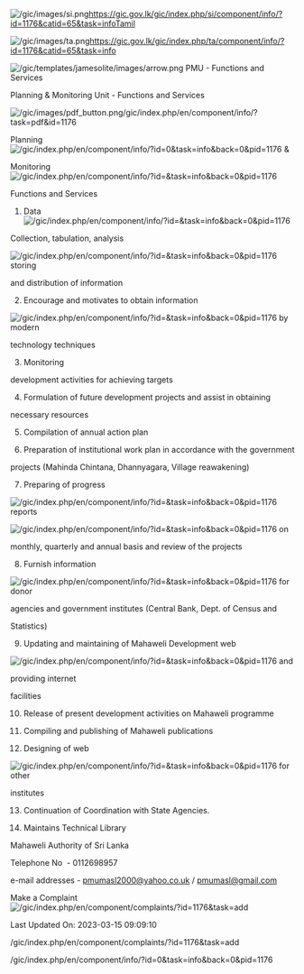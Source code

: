 <!-- Source: https://gic.gov.lk/gic/index.php/en/component/info/?id=1176&catid=65&task=info -->

![/gic/images/si.png](/gic/images/si.png)https://gic.gov.lk/gic/index.php/si/component/info/?id=1176&catid=65&task=infoTamil

![/gic/images/ta.png](/gic/images/ta.png)https://gic.gov.lk/gic/index.php/ta/component/info/?id=1176&catid=65&task=info

![/gic/templates/jamesolite/images/arrow.png](/gic/templates/jamesolite/images/arrow.png) PMU - Functions and Services

Planning & Monitoring Unit - Functions and Services

![/gic/images/pdf_button.png](/gic/images/pdf_button.png)/gic/index.php/en/component/info/?task=pdf&id=1176

Planning ![/gic/index.php/en/component/info/?id=0&task=info&back=0&pid=1176](/gic/index.php/en/component/info/?id=0&task=info&back=0&pid=1176) &

Monitoring ![/gic/index.php/en/component/info/?id=&task=info&back=0&pid=1176](/gic/index.php/en/component/info/?id=&task=info&back=0&pid=1176)

Functions and Services

 1. Data ![/gic/index.php/en/component/info/?id=&task=info&back=0&pid=1176](/gic/index.php/en/component/info/?id=&task=info&back=0&pid=1176)

 Collection, tabulation, analysis

 ![/gic/index.php/en/component/info/?id=&task=info&back=0&pid=1176](/gic/index.php/en/component/info/?id=&task=info&back=0&pid=1176) storing

 and distribution of information

 2. Encourage and motivates to obtain information

 ![/gic/index.php/en/component/info/?id=&task=info&back=0&pid=1176](/gic/index.php/en/component/info/?id=&task=info&back=0&pid=1176) by modern

 technology techniques

 3. Monitoring

 development activities for achieving targets

 4. Formulation of future development projects and assist in obtaining

 necessary resources

 5. Compilation of annual action plan

 6. Preparation of institutional work plan in accordance with the government

 projects (Mahinda Chintana, Dhannyagara, Village reawakening)

 7. Preparing of progress

 ![/gic/index.php/en/component/info/?id=&task=info&back=0&pid=1176](/gic/index.php/en/component/info/?id=&task=info&back=0&pid=1176) reports

 ![/gic/index.php/en/component/info/?id=&task=info&back=0&pid=1176](/gic/index.php/en/component/info/?id=&task=info&back=0&pid=1176) on

 monthly, quarterly and annual basis and review of the projects

 8. Furnish information

 ![/gic/index.php/en/component/info/?id=&task=info&back=0&pid=1176](/gic/index.php/en/component/info/?id=&task=info&back=0&pid=1176) for donor

 agencies and government institutes (Central Bank, Dept. of Census and

 Statistics)

 9. Updating and maintaining of Mahaweli Development web

 ![/gic/index.php/en/component/info/?id=&task=info&back=0&pid=1176](/gic/index.php/en/component/info/?id=&task=info&back=0&pid=1176) and

 providing internet

 facilities

 10. Release of present development activities on Mahaweli programme

 11. Compiling and publishing of Mahaweli publications

 12. Designing of web

 ![/gic/index.php/en/component/info/?id=&task=info&back=0&pid=1176](/gic/index.php/en/component/info/?id=&task=info&back=0&pid=1176) for other

 institutes

 13. Continuation of Coordination with State Agencies.

 14. Maintains Technical Library

 Mahaweli Authority of Sri Lanka

Telephone No  - 0112698957

e-mail addresses - pmumasl2000@yahoo.co.uk / pmumasl@gmail.com

Make a Complaint ![/gic/index.php/en/component/complaints/?id=1176&task=add](/gic/index.php/en/component/complaints/?id=1176&task=add)

Last Updated On: 2023-03-15 09:09:10

/gic/index.php/en/component/complaints/?id=1176&task=add

/gic/index.php/en/component/info/?id=0&task=info&back=0&pid=1176